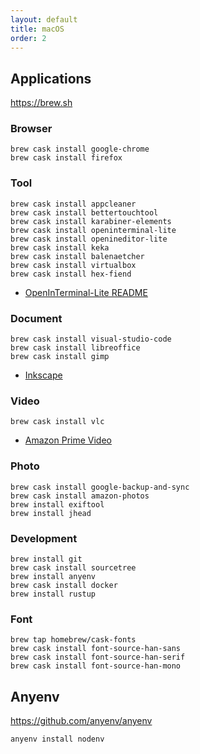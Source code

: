 ```yaml
---
layout: default
title: macOS
order: 2
---
```


## Applications

<https://brew.sh>

### Browser

```console
brew cask install google-chrome
brew cask install firefox
```

### Tool

```console
brew cask install appcleaner
brew cask install bettertouchtool
brew cask install karabiner-elements
brew cask install openinterminal-lite
brew cask install openineditor-lite
brew cask install keka
brew cask install balenaetcher
brew cask install virtualbox
brew cask install hex-fiend
```

- [OpenInTerminal-Lite README](https://github.com/Ji4n1ng/OpenInTerminal/blob/master/Resources/README-Lite.md)

### Document

```console
brew cask install visual-studio-code
brew cask install libreoffice
brew cask install gimp
```

- [Inkscape](https://inkscape.org/)

### Video

```console
brew cask install vlc
```

- [Amazon Prime Video](https://apps.apple.com/jp/app/id545519333)

### Photo

```console
brew cask install google-backup-and-sync
brew cask install amazon-photos
brew install exiftool
brew install jhead
```

### Development

```console
brew install git
brew cask install sourcetree
brew install anyenv
brew cask install docker
brew install rustup
```

### Font

```console
brew tap homebrew/cask-fonts
brew cask install font-source-han-sans
brew cask install font-source-han-serif
brew cask install font-source-han-mono
```

## Anyenv

<https://github.com/anyenv/anyenv>

```console
anyenv install nodenv
```
